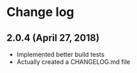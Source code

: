 # Change log

## 2.0.4 (April 27, 2018)

- Implemented better build tests
- Actually created a CHANGELOG.md file